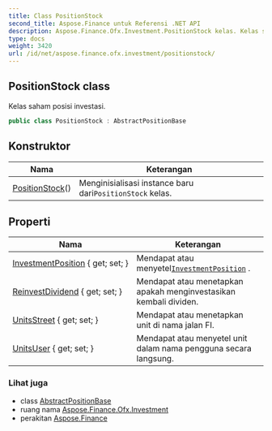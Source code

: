 ```yaml
---
title: Class PositionStock
second_title: Aspose.Finance untuk Referensi .NET API
description: Aspose.Finance.Ofx.Investment.PositionStock kelas. Kelas saham posisi investasi.
type: docs
weight: 3420
url: /id/net/aspose.finance.ofx.investment/positionstock/
---
```

## PositionStock class

Kelas saham posisi investasi.

```csharp
public class PositionStock : AbstractPositionBase
```

## Konstruktor

| Nama | Keterangan |
| --- | --- |
| [PositionStock](positionstock/)() | Menginisialisasi instance baru dari`PositionStock` kelas. |

## Properti

| Nama | Keterangan |
| --- | --- |
| [InvestmentPosition](../../aspose.finance.ofx.investment/abstractpositionbase/investmentposition/) { get; set; } | Mendapat atau menyetel[`InvestmentPosition`](../abstractpositionbase/investmentposition/) . |
| [ReinvestDividend](../../aspose.finance.ofx.investment/positionstock/reinvestdividend/) { get; set; } | Mendapat atau menetapkan apakah menginvestasikan kembali dividen. |
| [UnitsStreet](../../aspose.finance.ofx.investment/positionstock/unitsstreet/) { get; set; } | Mendapat atau menetapkan unit di nama jalan FI. |
| [UnitsUser](../../aspose.finance.ofx.investment/positionstock/unitsuser/) { get; set; } | Mendapat atau menyetel unit dalam nama pengguna secara langsung. |

### Lihat juga

* class [AbstractPositionBase](../abstractpositionbase/)
* ruang nama [Aspose.Finance.Ofx.Investment](../../aspose.finance.ofx.investment/)
* perakitan [Aspose.Finance](../../)


